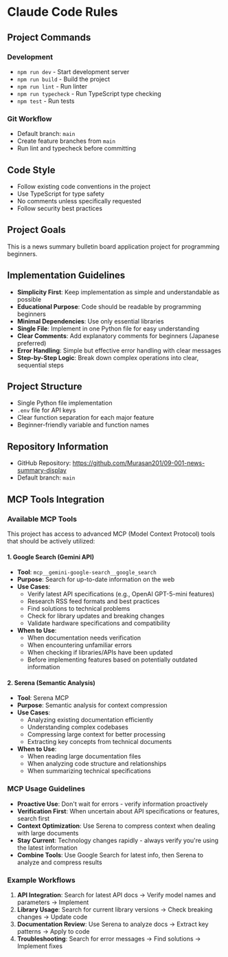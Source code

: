 # Claude Code Rules

## Project Commands

### Development
- `npm run dev` - Start development server
- `npm run build` - Build the project
- `npm run lint` - Run linter
- `npm run typecheck` - Run TypeScript type checking
- `npm test` - Run tests

### Git Workflow
- Default branch: `main`
- Create feature branches from `main`
- Run lint and typecheck before committing

## Code Style
- Follow existing code conventions in the project
- Use TypeScript for type safety
- No comments unless specifically requested
- Follow security best practices

## Project Goals
This is a news summary bulletin board application project for programming beginners.

## Implementation Guidelines
- **Simplicity First**: Keep implementation as simple and understandable as possible
- **Educational Purpose**: Code should be readable by programming beginners
- **Minimal Dependencies**: Use only essential libraries
- **Single File**: Implement in one Python file for easy understanding
- **Clear Comments**: Add explanatory comments for beginners (Japanese preferred)
- **Error Handling**: Simple but effective error handling with clear messages
- **Step-by-Step Logic**: Break down complex operations into clear, sequential steps

## Project Structure
- Single Python file implementation
- `.env` file for API keys
- Clear function separation for each major feature
- Beginner-friendly variable and function names

## Repository Information
- GitHub Repository: https://github.com/Murasan201/09-001-news-summary-display
- Default branch: `main`

## MCP Tools Integration

### Available MCP Tools
This project has access to advanced MCP (Model Context Protocol) tools that should be actively utilized:

#### 1. Google Search (Gemini API)
- **Tool**: `mcp__gemini-google-search__google_search`
- **Purpose**: Search for up-to-date information on the web
- **Use Cases**:
  - Verify latest API specifications (e.g., OpenAI GPT-5-mini features)
  - Research RSS feed formats and best practices
  - Find solutions to technical problems
  - Check for library updates and breaking changes
  - Validate hardware specifications and compatibility
- **When to Use**:
  - When documentation needs verification
  - When encountering unfamiliar errors
  - When checking if libraries/APIs have been updated
  - Before implementing features based on potentially outdated information

#### 2. Serena (Semantic Analysis)
- **Tool**: Serena MCP
- **Purpose**: Semantic analysis for context compression
- **Use Cases**:
  - Analyzing existing documentation efficiently
  - Understanding complex codebases
  - Compressing large context for better processing
  - Extracting key concepts from technical documents
- **When to Use**:
  - When reading large documentation files
  - When analyzing code structure and relationships
  - When summarizing technical specifications

### MCP Usage Guidelines
- **Proactive Use**: Don't wait for errors - verify information proactively
- **Verification First**: When uncertain about API specifications or features, search first
- **Context Optimization**: Use Serena to compress context when dealing with large documents
- **Stay Current**: Technology changes rapidly - always verify you're using the latest information
- **Combine Tools**: Use Google Search for latest info, then Serena to analyze and compress results

### Example Workflows
1. **API Integration**: Search for latest API docs → Verify model names and parameters → Implement
2. **Library Usage**: Search for current library versions → Check breaking changes → Update code
3. **Documentation Review**: Use Serena to analyze docs → Extract key patterns → Apply to code
4. **Troubleshooting**: Search for error messages → Find solutions → Implement fixes